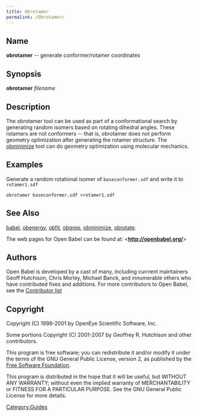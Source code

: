 ```yaml
---
title: Obrotamer
permalink: /Obrotamer/
---
```


Name
----

**obrotamer** -- generate conformer/rotamer coordinates

Synopsis
--------

**obrotamer** *filename*

Description
-----------

The obrotamer tool can be used as part of a conformational search by generating random isomers based on rotating dihedral angles. These rotamers are not conformers -- that is, obrotamer does not perform geometry optimization after generating the rotamer structure. The [obminimize](/obminimize "wikilink") tool can do geometry optimization using molecular mechanics.

Examples
--------

Generate a random rotational isomer of `baseconformer.sdf` and write it to `rotamer1.sdf`

`obrotamer baseconformer.sdf >rotamer1.sdf`

See Also
--------

[babel](/babel "wikilink"), [obenergy](/obenergy "wikilink"), [obfit](/obfit "wikilink"), [obgrep](/obgrep "wikilink"), [obminimize](/obminimize "wikilink"), [obrotate](/obrotate "wikilink").

The web pages for Open Babel can be found at: &lt;**<http://openbabel.org/>**&gt;

Authors
-------

Open Babel is developed by a cast of many, including currrent maintainers Geoff Hutchison, Chris Morley, Michael Banck, and innumerable others who have contributed fixes and additions. For more contributors to Open Babel, see the [Contributor list](/THANKS "wikilink")

Copyright
---------

Copyright (C) 1998-2001 by OpenEye Scientific Software, Inc.

Some portions Copyright (C) 2001-2007 by Geoffrey R. Hutchison and other contributors.

This program is free software; you can redistribute it and/or modify it under the terms of the GNU General Public License, version 2, as published by the [Free Software Foundation](http://www.fsf.org/licensing/licenses/gpl.html).

This program is distributed in the hope that it will be useful, but WITHOUT ANY WARRANTY; without even the implied warranty of MERCHANTABILITY or FITNESS FOR A PARTICULAR PURPOSE. See the GNU General Public License for more details.

[Category:Guides](/Category:Guides "wikilink")